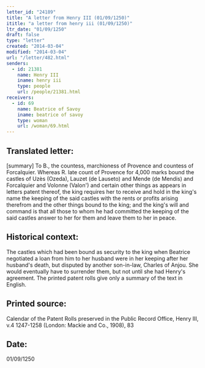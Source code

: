 ```yaml
---
letter_id: "24189"
title: "A letter from Henry III (01/09/1250)"
ititle: "a letter from henry iii (01/09/1250)"
ltr_date: "01/09/1250"
draft: false
type: "letter"
created: "2014-03-04"
modified: "2014-03-04"
url: "/letter/482.html"
senders:
  - id: 21381
    name: Henry III
    iname: henry iii
    type: people
    url: /people/21381.html
receivers:
  - id: 69
    name: Beatrice of Savoy
    iname: beatrice of savoy
    type: woman
    url: /woman/69.html
---
```

<h2> Translated letter:</h2>[summary]  To B., the countess, marchioness of Provence and countess of Forcalquier.  Whereas R. late count of Provence for 4,000 marks bound the castles of Uzès (Ozeda), Lauzet (de Lauseto) and Mende (de Mendis) and Forcalquier and Volonne (Valon') and certain other things as appears in letters patent thereof, the king requires her to receive and hold in the king's name the keeping of the said castles with the rents or profits arising therefrom and the other things bound to the king; and the king's will and command is that all those to whom he had committed the keeping of the said castles answer to her for them  and leave them to her in peace.
<h2 class="mt-4"> Historical context:</h2>The castles which had been bound as security to the king when Beatrice negotiated a loan from him to her husband were in her keeping after her husband's death, but disputed by another son-in-law, Charles of Anjou.  She would eventually have to surrender them, but not until she had Henry's agreement.  The printed patent rolls give only a summary of the text in English.
<h2 class="mt-4"> Printed source:</h2>Calendar of the Patent Rolls preserved in the Public Record Office, Henry III, v.4 1247-1258 (London:  Mackie and Co., 1908), 83
<h2 class="mt-4"> Date:</h2>01/09/1250